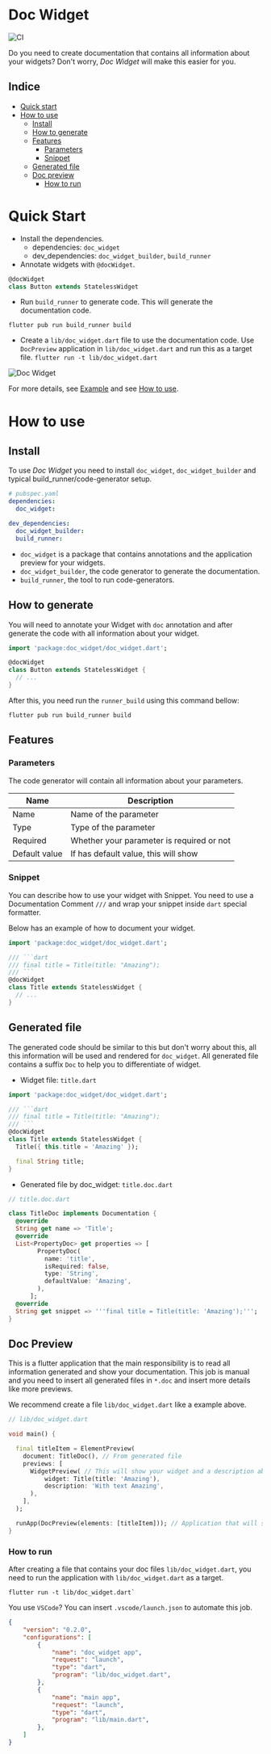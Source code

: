 # Doc Widget

![CI](https://github.com/isacjunior/doc_widget/workflows/CI/badge.svg)

Do you need to create documentation that contains all information about your widgets? Don't worry, *Doc Widget* will make this easier for you.

## Indice
- [Quick start](#quick-start)
- [How to use](#how-to-use)
  - [Install](#install)
  - [How to generate](#how-to-generate)
  - [Features](#features)
    - [Parameters](#parameters)
    - [Snippet](#snippet)
  - [Generated file](#generated-file)
  - [Doc preview](#doc-preview)
    - [How to run](#how-to-run)

# Quick Start
- Install the dependencies.
  - dependencies: `doc_widget`
  - dev_dependencies: `doc_widget_builder`, `build_runner`
- Annotate widgets with `@docWidget`.
```dart
@docWidget
class Button extends StatelessWidget
```
- Run `build_runner` to generate code. This will generate the documentation code.
```shell
flutter pub run build_runner build
```
- Create a `lib/doc_widget.dart` file to use the documentation code. Use `DocPreview` application in `lib/doc_widget.dart` and run this as a target file.
 `flutter run -t lib/doc_widget.dart`

![Doc Widget](https://i.imgur.com/tVnv0Gy.png)

For more details, see [Example](https://github.com/isacjunior/doc_widget/tree/master/packages/doc_widget/example) and see [How to use](#how-to-use).

# How to use

## Install
To use *Doc Widget* you need to install `doc_widget`, `doc_widget_builder` and typical build_runner/code-generator setup.

```yaml
# pubspec.yaml
dependencies:
  doc_widget:

dev_dependencies:
  doc_widget_builder:
  build_runner:
```

- `doc_widget` is a package that contains annotations and the application preview for your widgets.
- `doc_widget_builder`, the code generator to generate the documentation.
- `build_runner`, the tool to run code-generators.

## How to generate

You will need to annotate your Widget with `doc` annotation and after generate the code with all information about your widget.

```dart
import 'package:doc_widget/doc_widget.dart';

@docWidget
class Button extends StatelessWidget {
  // ...  
}
```

After this, you need run the `runner_build` using this command bellow:
```shell
flutter pub run build_runner build
```

## Features

### Parameters

The code generator will contain all information about your parameters.

| Name | Description |
| --- | --- |
| Name | Name of the parameter |
| Type | Type of the parameter |
| Required | Whether your parameter is required or not |
| Default value | If has default value, this will show |

### Snippet

You can describe how to use your widget with Snippet. You need to use a Documentation Comment `///` and wrap your snippet inside `dart` special formatter.

Below has an example of how to document your widget.

```dart
import 'package:doc_widget/doc_widget.dart';

/// ```dart
/// final title = Title(title: "Amazing");
/// ```
@docWidget
class Title extends StatelessWidget {
  // ...
}
```

<!-- ### State

State will inform If your widget is a StatefullWidget or not.

*without state:*
```dart
import 'package:doc_widget/doc_widget.dart';

@docWidget
class Dash extends StatelessWidget {
  // ...
}
```

*with state:*
```dart
import 'package:doc_widget/doc_widget.dart';

@docWidget
class Bird extends StatefulWidget {
  // ...
}
``` -->

## Generated file

The generated code should be similar to this but don't worry about this, all this information will be used and rendered for `doc_widget`. All generated file contains a suffix `Doc` to help you to differentiate of widget. 

- Widget file: `title.dart`
```dart
import 'package:doc_widget/doc_widget.dart';

/// ```dart
/// final title = Title(title: "Amazing");
/// ```
@docWidget
class Title extends StatelessWidget {
  Title({ this.title = 'Amazing' });

  final String title;
}
```

- Generated file by doc_widget: `title.doc.dart`

```dart
// title.doc.dart

class TitleDoc implements Documentation {
  @override
  String get name => 'Title';
  @override
  List<PropertyDoc> get properties => [
        PropertyDoc(
          name: 'title',
          isRequired: false,
          type: 'String',
          defaultValue: 'Amazing',
        ),
      ];
  @override
  String get snippet => '''final title = Title(title: 'Amazing');''';
}
```

## Doc Preview

This is a flutter application that the main responsibility is to read all information generated and show your documentation. This job is manual and you need to insert all generated files in `*.doc`  and insert more details like more previews.

We recommend create a file `lib/doc_widget.dart` like a example above.

```dart
// lib/doc_widget.dart

void main() {

  final titleItem = ElementPreview(
    document: TitleDoc(), // From generated file
    previews: [
      WidgetPreview( // This will show your widget and a description about.
          widget: Title(title: 'Amazing'),
          description: 'With text Amazing',
      ),
    ],
  );

  runApp(DocPreview(elements: [titleItem])); // Application that will show all elements.
}
```

### How to run

After creating a file that contains your doc files `lib/doc_widget.dart`, you need to run the application with `lib/doc_widget.dart` as a target.

```shell
flutter run -t lib/doc_widget.dart`
```

You use `VSCode`? You can insert `.vscode/launch.json` to automate this job.

```json
{
    "version": "0.2.0",
    "configurations": [
        {
            "name": "doc_widget app",
            "request": "launch",
            "type": "dart",
            "program": "lib/doc_widget.dart",
        },
        {
            "name": "main app",
            "request": "launch",
            "type": "dart",
            "program": "lib/main.dart",
        },
    ]
}
```

